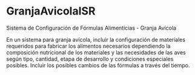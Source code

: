 # GranjaAvicolaISR
Sistema de Configuración de Fórmulas Alimenticias - Granja Avícola


En un sistema para granja avícola, incluir la configuración de materiales 
requeridos para fabricar los alimentos necesarios dependiendo la composición 
nutricional de los materiales y las necesidades de las aves según tipo, cantidad, 
etapa de desarrollo y condiciones especiales posibles. Incluir los posibles 
cambios de las fórmulas a través del tiempo.